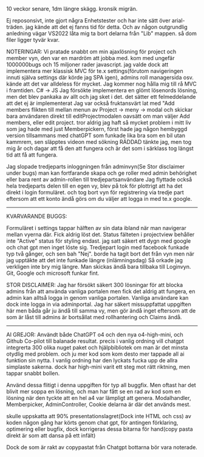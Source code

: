 10 veckor senare, 1dm längre skägg. kronsik migrän. 

Ej reposonsivt, inte gjort några Enhetstester och har inte sätt över arial-träden. jag kände att det ej fanns tid för detta. 
Och av någon outgrundlig anledning vägar VS2022 låta mig ta bort delarna från "Lib" mappen. så dom filer ligger tyvär kvar. 





NOTERINGAR:
Vi pratade snabbt om min ajaxlösning för project och member vyn, den var en mardröm att jobba med. kom med ungefär 1000000bugs och 15 miljoner rader javascript. 
jag valde dock att implementera mer klassisk MVC för te.x settings(förutom navigeringen innuti själva settings där körde jag SPA igen), admins roll managersida osv. kände att det var alldeless för mycket. Jag kommer nog hålla mig till rå MVC i framtiden. C# -> JS
Jag försökte implementera en glömt lösenords lösning, men det blev pankaka av allt och jag sket i det. det sätter ett felmeddelande att det ej är implementerat 
Jag var också fruktansvärt lat med "Add members flikten till mellan menun av Project -> meny -> modal och skickar bara användaren direkt till editProjectmodalen oavsätt om man väljer Add members, eller edit project. 
tror aldrig jag haft så mycket problem i mitt liv som jag hade med just Memberpickern, först hade jag någon hembyggd version tillsammans med chatGPT som funkade lika bra som en bil utan kammrem, sen släpptes videon med sökning RÄDDAD tänkte jag, men tog mig år och dagar att få den att fungera och är det som i särklass tog längst tid att få att fungera. 

Jag slopade tredjeparts inloggningen från adminvyn(Se Stor disclaimer under bugs) man kan fortfarande skapa och ge roller med admin behörighet eller bara rent av admin-rollen till tredjepartsanvändare 
Jag flyttade också hela tredjeparts delen till en egen vy, blev på tok för plottrigt att ha det direkt i login formuläret. och tog bort vyn för registrering via tredje part eftersom att ett konto ändå görs om du väljer att logga in med te.x google. 
___________________________________________________________________________________________________________________________________________________________________________________________________________________________________________________________________________________________________________________________________________________________________

KVARVARANDE BUGGS:

Formuläret i settings tappar hälften av sin data ibland när man navigerar mellan vyerna där. Fick aldrig löst det.
Status fälteten i projectview behåller inte "Active" status för styling endast. jag satt säkert ett dygn med google och chat gpt men inget löste sig.
Tredjepart login med facebook funkade typ två gånger, och sen bah "Nej". borde ha tagit bort det från vyn men när jag upptäkte att det inte funkade längre (inlämningsdag) Så orkade jag verkligen inte bry mig längre. Man skickas ändå bara tillbaka till Loginvyn. Git, Google och microsoft funkar fint. 

STOR DISCLAIMER: Jag har försökt säkert 300 lösningar för att blocka admins från att använda vanliga portalen men fick det aldrig att fungera, en admin kan alltså logga in genom vanliga portalen. 
Vanliga användare kan dock inte logga in via adminportal. Jag har säkert missuppfattat uppgiften här men båda går ju ändå till samma vy, men gör ändå inget eftersom att de som är låst till admins är bortsållat med rollhantering och Claims ändå. 
___________________________________________________________________________________________________________________________________________________________________________________________________________________________________________________________________________________________________________________________________________________________________

AI GREJOR: 
Användt både ChatGPT o4 och den nya o4-high-mini, och Github Co-pilot till balanade resultat. precis i vanlig ordning vill chatgpt integrerta 300 olika nuget paket och hjälpbibliotek om man är det minsta otydlig med problem. 
och ju mer kod som kom desto mer tappade all ai funktion sin nytta.
I vanlig ordning har den lyckats fucka upp de allra simplaste sakerna.
dock har high-mini varit ett steg mot rätt riktning, men tappar snabbt bollen.  

Använd dessa flitigt i denna uppgiften för typ all buggfix. Men oftast har det blivit mer soppa en lösning, och man har fått se en rad av kod som en lösning när den tyckte att en hel a4 var lämpligt att genera. 
Modalhandler, Memberpicker, AdminController, Cookie delarna är där det används mest. 

skulle uppskatta att 90% presentationslagret(Dock inte HTML och css) av koden någon gång har körts genom chat gpt, för antingen förklaring, optimering eller bugfix, dock korrigeras dessa bitarna för hand(copy pasta direkt är som att dansa på ett infält)

Dock de som är rakt av copypastat från Chatgpt bottarna bör vara noterade. 
